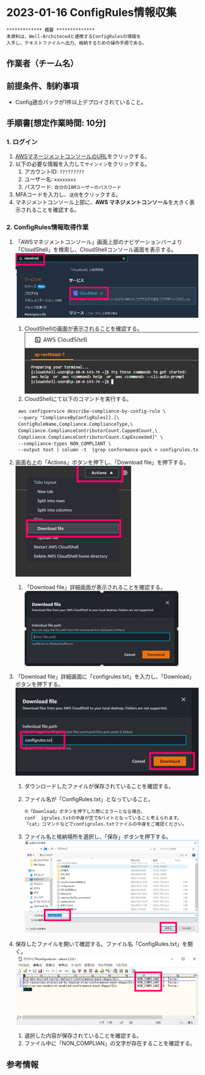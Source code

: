 <!-- omit in toc -->
# 2023-01-16  ConfigRules情報収集

```txt
************* 概要 **************
本資料は、Well-Architecedと連携するConfigRulesの情報を
入手し、テキストファイルへ出力、格納するための操作手順である。
```

## 作業者（チーム名）

## 前提条件、制約事項

- Config適合パックが1件以上デプロイされていること。

## 手順書[想定作業時間: 10分]

### 1. ログイン

1. [AWSマネージメントコンソールのURL](https://console.aws.amazon.com/console/home)をクリックする。
2. 以下の必要な情報を入力して`サインイン`をクリックする。
    1. アカウントID: `?????????`
    2. ユーザー名: `xxxxxxxx`
    3. パスワード: `自分のIAMユーザーのパスワード`
3. MFAコードを入力し、`送信`をクリックする。
4. マネジメントコンソール上部に、**AWS マネジメントコンソール**を大きく表示されることを確認する。

### 2. ConfigRules情報取得作業

1. 「AWSマネジメントコンソール」画面上部のナビゲーションバーより「CloudShell」を検索し、CloudShellコンソール画面を表示する。  
 ![ConfigRules情報収集](./images/ConfigRules情報収集001.png)
    1. CloudShellの画面が表示されることを確認する。  
 ![ConfigRules情報収集](./images/ConfigRules情報収集002.png)
    2. CloudShellにて以下のコマンドを実行する。  
  
     ```txt
      aws configservice describe-compliance-by-config-rule \
      --query "ComplianceByConfigRules[].[\
      ConfigRuleName,Compliance.ComplianceType,\
      Compliance.ComplianceContributorCount.CappedCount,\
      Compliance.ComplianceContributorCount.CapExceeded]" \
      --compliance-types NON_COMPLIANT \
      --output text | column -t  |grep conformance-pack > configrules.txt
     ```  

2. 画面右上の「Actions」ボタンを押下し、「Download file」を押下する。  
    ![ConfigRules情報収集](./images/ConfigRules情報収集003.png)
    1. 「Download file」詳細画面が表示されることを確認する。  
        ![ConfigRules情報収集](./images/ConfigRules情報収集004.png)

3. 「Download file」詳細画面に「configrules.txt」を入力し、「Download」ボタンを押下する。
![ConfigRules情報収集](./images/ConfigRules情報収集005.png)
    1. ダウンロードしたファイルが保存されていることを確認する。
    2. ファイル名が「ConfigRules.txt」となっていること。

         ```txt
         ※「Download」ボタンを押下した際にエラーとなる場合、  
         conf  igrules.txtの中身が空で0バイトとなっていること考えられます。  
         「cat」コマンドなどでconfigrules.txtファイルの中身をご確認ください。
         ```

    3. ファイル名と格納場所を選択し、「保存」ボタンを押下する。
     ![ConfigRules情報収集](./images/ConfigRules情報収集006.png)

4. 保存したファイルを開いて確認する。ファイル名「ConfigRules.txt」を開く。
   ![ConfigRules情報収集](./images/ConfigRules情報収集007.png)
    1. 選択した内容が保存されていることを確認する。
    2. ファイル中に「NON_COMPLIAN」の文字が存在することを確認する。
  
## 参考情報
